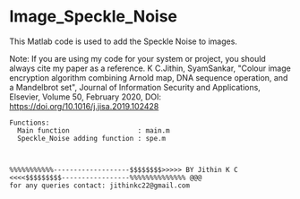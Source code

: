# Image_Speckle_Noise

This Matlab code is used to add the Speckle Noise to images.

Note: If you are using my code for your system or project, you should always cite my paper as a reference. K C.Jithin, SyamSankar, "Colour image encryption algorithm combining Arnold map, DNA sequence operation, and a Mandelbrot set", Journal of Information Security and Applications, Elsevier, Volume 50, February 2020, DOI: https://doi.org/10.1016/j.jisa.2019.102428

    Functions:
      Main function                 : main.m
      Speckle_Noise adding function : spe.m
    
    
    
    %%%%%%%%%%%-------------------$$$$$$$$>>>>> BY Jithin K C <<<<$$$$$$$$$-----------------%%%%%%%%%%%%%% @@@
    for any queries contact: jithinkc22@gmail.com
